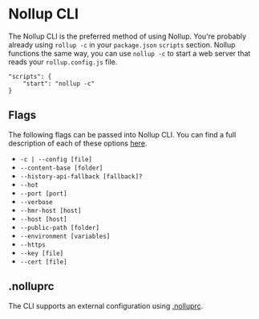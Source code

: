 # Nollup CLI

The Nollup CLI is the preferred method of using Nollup. You're probably already using ```rollup -c``` in your ```package.json``` ```scripts``` section. Nollup functions the same way, you can use ```nollup -c``` to start a web server that reads your ```rollup.config.js``` file. 

```
"scripts": {
    "start": "nollup -c"
}
```

## Flags

The following flags can be passed into Nollup CLI. You can find a full description of each of these options [here](./options.md).

* ```-c | --config [file]```
* ```--content-base [folder]```
* ```--history-api-fallback [fallback]?``` 
* ```--hot```
* ```--port [port]```
* ```--verbose```
* ```--hmr-host [host]```
* ```--host [host]```
* ```--public-path [folder]```
* ```--environment [variables]```
* ```--https```
* ```--key [file]```
* ```--cert [file]```

## .nolluprc

The CLI supports an external configuration using [.nolluprc](./nolluprc.md).
